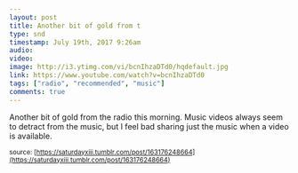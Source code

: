 ```yaml
---
layout: post
title: Another bit of gold from t
type: snd
timestamp: July 19th, 2017 9:26am
audio: 
video: 
image: http://i3.ytimg.com/vi/bcnIhzaDTd0/hqdefault.jpg
link: https://www.youtube.com/watch?v=bcnIhzaDTd0
tags: ["radio", "recommended", "music"]
comments: true
---
```

    
Another bit of gold from the radio this morning.
Music videos always seem to detract from the music, but I feel bad sharing just the music when a video is available.
 
  
<small>source: [https://saturdayxiii.tumblr.com/post/163176248664](https://saturdayxiii.tumblr.com/post/163176248664)</small>